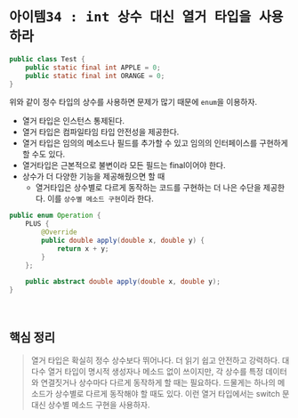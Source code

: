 # `아이템34 : int 상수 대신 열거 타입을 사용하라`

```java
public class Test {
    public static final int APPLE = 0;
    public static final int ORANGE = 0;
}
```

위와 같이 정수 타입의 상수를 사용하면 문제가 많기 때문에 `enum`을 이용하자.

- 열거 타입은 인스턴스 통제된다. 
- 열거 타입은 컴파일타임 타입 안전성을 제공한다. 
- 열거 타입은 임의의 메소드나 필드를 추가할 수 있고 임의의 인터페이스를 구현하게 할 수도 있다. 
- 열거타입은 근본적으로 불변이라 모든 필드는 final이어야 한다. 
- 상수가 더 다양한 기능을 제공해줬으면 할 때
    - 열거타입은 상수별로 다르게 동작하는 코드를 구현하는 더 나은 수단을 제공한다. 이를 `상수별 메소드 구현`이라 한다.
    
```java
public enum Operation {
    PLUS {
        @Override
        public double apply(double x, double y) {
            return x + y;
        }
    };
    
    public abstract double apply(double x, double y);
}
```

<br>

## 핵심 정리

> 열거 타입은 확실히 정수 상수보다 뛰어나다. 더 읽기 쉽고 안전하고 강력하다. 대다수 열거 타입이 명시적 생성자나 메소드 없이 쓰이지만,
> 각 상수를 특정 데이터와 연결짓거나 상수마다 다르게 동작하게 할 때는 필요하다. 드물게는 하나의 메소드가 상수별로 다르게 동작해야 할 때도 있다.
> 이런 열거 타입에서는 switch 문 대신 상수별 메소드 구현을 사용하자. 



